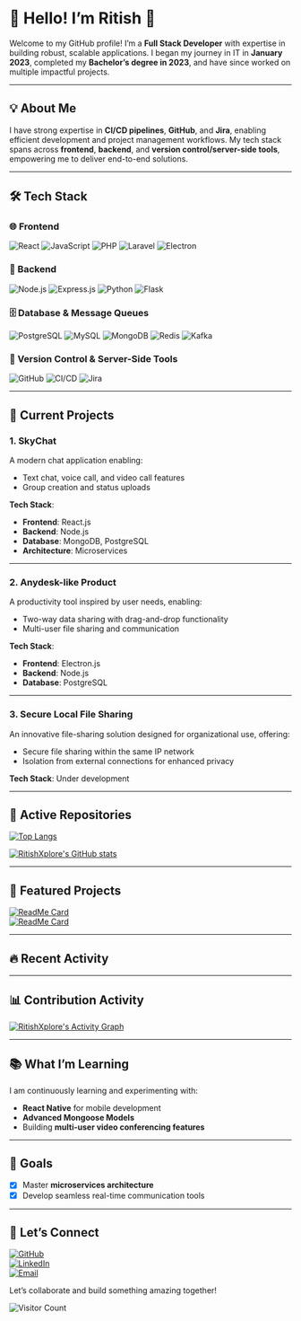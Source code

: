 # 👋 Hello! I’m Ritish 🚀  

Welcome to my GitHub profile! I’m a **Full Stack Developer** with expertise in building robust, scalable applications. I began my journey in IT in **January 2023**, completed my **Bachelor’s degree in 2023**, and have since worked on multiple impactful projects.  

---

## 💡 About Me  

I have strong expertise in **CI/CD pipelines**, **GitHub**, and **Jira**, enabling efficient development and project management workflows. My tech stack spans across **frontend**, **backend**, and **version control/server-side tools**, empowering me to deliver end-to-end solutions.  

---

## 🛠️ Tech Stack  

### 🌐 Frontend  
![React](https://img.shields.io/badge/React-61DAFB?style=flat&logo=react&logoColor=white) ![JavaScript](https://img.shields.io/badge/JavaScript-F7DF1E?style=flat&logo=javascript&logoColor=black) ![PHP](https://img.shields.io/badge/PHP-777BB4?style=flat&logo=php&logoColor=white) ![Laravel](https://img.shields.io/badge/Laravel-FF2D20?style=flat&logo=laravel&logoColor=white) ![Electron](https://img.shields.io/badge/Electron-47848F?style=flat&logo=electron&logoColor=white)

### 🔧 Backend  
![Node.js](https://img.shields.io/badge/Node.js-339933?style=flat&logo=node.js&logoColor=white) ![Express.js](https://img.shields.io/badge/Express.js-000000?style=flat&logo=express&logoColor=white) ![Python](https://img.shields.io/badge/Python-3776AB?style=flat&logo=python&logoColor=white) ![Flask](https://img.shields.io/badge/Flask-000000?style=flat&logo=flask&logoColor=white)

### 🗄️ Database & Message Queues  
![PostgreSQL](https://img.shields.io/badge/PostgreSQL-336791?style=flat&logo=postgresql&logoColor=white) ![MySQL](https://img.shields.io/badge/MySQL-4479A1?style=flat&logo=mysql&logoColor=white) ![MongoDB](https://img.shields.io/badge/MongoDB-47A248?style=flat&logo=mongodb&logoColor=white) ![Redis](https://img.shields.io/badge/Redis-DC382D?style=flat&logo=redis&logoColor=white) ![Kafka](https://img.shields.io/badge/Kafka-231F20?style=flat&logo=apache-kafka&logoColor=white)

### 🔄 Version Control & Server-Side Tools  
![GitHub](https://img.shields.io/badge/GitHub-100000?style=flat&logo=github&logoColor=white) ![CI/CD](https://img.shields.io/badge/CI/CD-0078D6?style=flat&logo=azure-devops&logoColor=white) ![Jira](https://img.shields.io/badge/Jira-0052CC?style=flat&logo=jira&logoColor=white)  

---

## 🚀 Current Projects  

### **1. SkyChat**  
A modern chat application enabling:  
- Text chat, voice call, and video call features  
- Group creation and status uploads  

**Tech Stack**:  
- **Frontend**: React.js  
- **Backend**: Node.js  
- **Database**: MongoDB, PostgreSQL  
- **Architecture**: Microservices  

---

### **2. Anydesk-like Product**  
A productivity tool inspired by user needs, enabling:  
- Two-way data sharing with drag-and-drop functionality  
- Multi-user file sharing and communication  

**Tech Stack**:  
- **Frontend**: Electron.js  
- **Backend**: Node.js  
- **Database**: PostgreSQL  

---

### **3. Secure Local File Sharing**  
An innovative file-sharing solution designed for organizational use, offering:  
- Secure file sharing within the same IP network  
- Isolation from external connections for enhanced privacy  

**Tech Stack**: Under development  

---

## 📂 Active Repositories  

[![Top Langs](https://github-readme-stats.vercel.app/api/top-langs/?username=RitishXplore&layout=compact&theme=dark&langs_count=6)](https://github.com/RitishXplore)  

[![RitishXplore's GitHub stats](https://github-readme-stats.vercel.app/api?username=RitishXplore&show_icons=true&theme=dark&hide_border=true)](https://github.com/RitishXplore)  

---

## 🌟 Featured Projects  

[![ReadMe Card](https://github-readme-stats.vercel.app/api/pin/?username=RitishXplore&repo=skychat&theme=dark)](https://github.com/RitishXplore/skychat)  
[![ReadMe Card](https://github-readme-stats.vercel.app/api/pin/?username=RitishXplore&repo=anydesk-clone&theme=dark)](https://github.com/RitishXplore/anydesk-clone)  

---

## 🔥 Recent Activity  

<!--START_SECTION:activity-->
<!--END_SECTION:activity-->  

---

## 📊 Contribution Activity  

[![RitishXplore's Activity Graph](https://github-readme-activity-graph.vercel.app/graph?username=RitishXplore&theme=react-dark)](https://github.com/ashutosh00710/github-readme-activity-graph)  

---

## 📚 What I’m Learning  

I am continuously learning and experimenting with:  
- **React Native** for mobile development  
- **Advanced Mongoose Models**  
- Building **multi-user video conferencing features**  

---

## 🌟 Goals  

- [x] Master **microservices architecture**  
- [x] Develop seamless real-time communication tools  

---

## 👋 Let’s Connect  

[![GitHub](https://img.shields.io/badge/GitHub-100000?style=for-the-badge&logo=github&logoColor=0af)](https://github.com/RitishXplore)  
[![LinkedIn](https://img.shields.io/badge/LinkedIn-0af?style=for-the-badge&logo=linkedin&logoColor=fff)](https://www.linkedin.com/in/ritish-kumar-4029971b7?utm_source=share&utm_campaign=share_via&utm_content=profile&utm_medium=android_app)  
[![Email](https://img.shields.io/badge/Email-EA4335?style=for-the-badge&logo=gmail&logoColor=white)](mailto:ritishup07@gmail.com)  

Let’s collaborate and build something amazing together!  

![Visitor Count](https://komarev.com/ghpvc/?username=RitishXplore&style=flat-square&color=blue)
